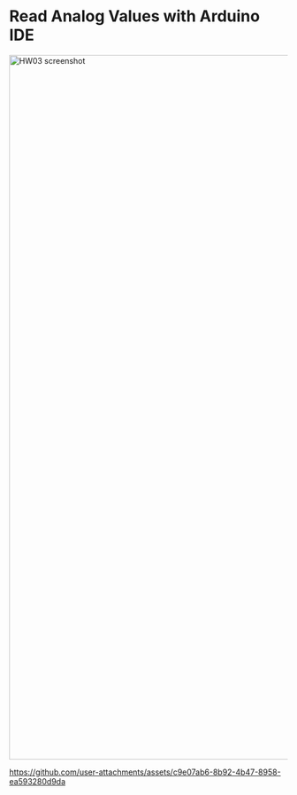 # Read Analog Values with Arduino IDE
<img width="1272" alt="HW03 screenshot" src="https://github.com/user-attachments/assets/c68d5638-6d76-45ec-9716-82b0a79aa7e6" />


https://github.com/user-attachments/assets/c9e07ab6-8b92-4b47-8958-ea593280d9da

